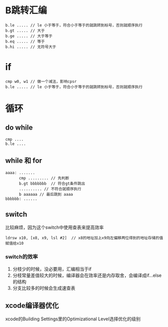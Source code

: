 # B跳转汇编
```
b.le ..... // le 小于等于，符合小于等于的就跳转到标号，否则就顺序执行
b.gt ..... // 大于 
b.ge ..... // 大于等于
b.eq ..... // 等于
b.hi ..... // 无符号大于
```

# if
```
cmp w0, w1 // 做一个减法，影响cpsr
b.le ..... // le 小于等于，符合小于等于的就跳转到标号，否则就顺序执行
```

# 循环
## do while
```
cmp ....
b.le ....
```

## while 和 for
```
aaaa: .......
      cmp ......... // 先判断
      b.gt bbbbbbb  // 符合gt条件跳出
      .......... // 不符合就顺序执行
      b aaaaaa // 最后跳到 aaaa
bbbbbb: ......
```

## switch
比较麻烦，因为这个switch中使用查表来提高效率

```
ldrsw x10, [x8, x9, lsl #2]  // x8的地址加上x9向左偏移两位得到的地址存储的值赋值给x10
```

### switch的效率
1. 分枝少的时候，没必要用，汇编相当于if
2. 分枝常量差值较大的时候，编译器会在效率还是内存取舍，会编译成if...else的结构
3. 分支比较多的时候会生成速查表

## xcode编译器优化
xcode的Building Settings里的Optimizational Level选择优化的级别